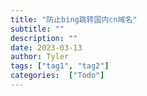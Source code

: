 ```yaml
---
title: "防止bing跳转国内cn域名"
subtitle: ""
description: ""
date: 2023-03-13
author: Tyler
tags: ["tag1", "tag2"]
categories:  ["Todo"]
---
```

